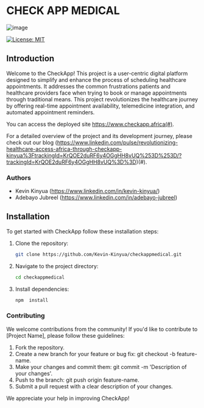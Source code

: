# CHECK APP MEDICAL

![image](https://github.com/Kevin-Kinyua/checkappmedical/assets/21689726/a094f503-fcd8-48b1-b52a-3d64885daa7f)



[![License: MIT](https://img.shields.io/badge/License-MIT-yellow.svg)](https://opensource.org/licenses/MIT)

## Introduction

Welcome to the CheckApp! This project is a user-centric digital platform designed to simplify and enhance the process of scheduling healthcare appointments. 
It addresses the common frustrations patients and healthcare providers face when trying to book or manage appointments through traditional means.
This project revolutionizes the healthcare journey by offering real-time appointment availability, telemedicine integration, and automated appointment reminders.

You can access the deployed site https://www.checkapp.africa(#).

For a detailed overview of the project and its development journey, please check out our blog
(https://www.linkedin.com/pulse/revolutionizing-healthcare-access-africa-through-checkapp-kinyua%3FtrackingId=KrQOE2duRF6y4OGgHH8vUQ%253D%253D/?trackingId=KrQOE2duRF6y4OGgHH8vUQ%3D%3D)(#).

### Authors

- Kevin Kinyua (https://www.linkedin.com/in/kevin-kinyua/)
- Adebayo Jubreel (https://www.linkedin.com/in/adebayo-jubreel)

## Installation

To get started with CheckApp follow these installation steps:

1. Clone the repository:

   ```bash
   git clone https://github.com/Kevin-Kinyua/checkappmedical.git

2. Navigate to the project directory:

   ```bash
   cd checkappmedical

3. Install dependencies:

   ```bash
   npm  install

### Contributing

We welcome contributions from the community! If you'd like to contribute to [Project Name], please follow these guidelines:

1. Fork the repository.
2. Create a new branch for your feature or bug fix: git checkout -b feature-name.
3. Make your changes and commit them: git commit -m 'Description of your changes'.
4. Push to the branch: git push origin feature-name.
5. Submit a pull request with a clear description of your changes.

We appreciate your help in improving CheckApp!
